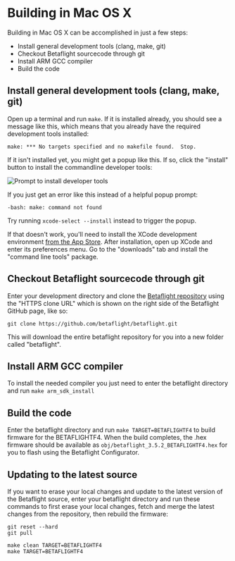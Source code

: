 # Building in Mac OS X

Building in Mac OS X can be accomplished in just a few steps:

- Install general development tools (clang, make, git)
- Checkout Betaflight sourcecode through git
- Install ARM GCC compiler
- Build the code

## Install general development tools (clang, make, git)

Open up a terminal and run `make`. If it is installed already, you should see a message like this, which means that you
already have the required development tools installed:

```
make: *** No targets specified and no makefile found.  Stop.
```

If it isn't installed yet, you might get a popup like this. If so, click the "install" button to install the commandline
developer tools:

![Prompt to install developer tools](../assets/mac-prompt-tools-install.png)

If you just get an error like this instead of a helpful popup prompt:

```
-bash: make: command not found
```

Try running `xcode-select --install` instead to trigger the popup.

If that doesn't work, you'll need to install the XCode development environment [from the App Store][]. After
installation, open up XCode and enter its preferences menu. Go to the "downloads" tab and install the
"command line tools" package.

[from the app store]: https://itunes.apple.com/us/app/xcode/id497799835

## Checkout Betaflight sourcecode through git

Enter your development directory and clone the [Betaflight repository][] using the "HTTPS clone URL" which is shown on
the right side of the Betaflight GitHub page, like so:

```
git clone https://github.com/betaflight/betaflight.git
```

This will download the entire betaflight repository for you into a new folder called "betaflight".

[betaflight repository]: https://github.com/betaflight/betaflight

## Install ARM GCC compiler

To install the needed compiler you just need to enter the betaflight directory and run `make arm_sdk_install`

## Build the code

Enter the betaflight directory and run `make TARGET=BETAFLIGHTF4` to build firmware for the BETAFLIGHTF4. When the build completes,
the .hex firmware should be available as `obj/betaflight_3.5.2_BETAFLIGHTF4.hex` for you to flash using the Betaflight
Configurator.

## Updating to the latest source

If you want to erase your local changes and update to the latest version of the Betaflight source, enter your
betaflight directory and run these commands to first erase your local changes, fetch and merge the latest
changes from the repository, then rebuild the firmware:

```
git reset --hard
git pull

make clean TARGET=BETAFLIGHTF4
make TARGET=BETAFLIGHTF4
```
